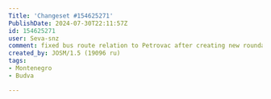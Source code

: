 ```yaml
---
Title: 'Changeset #154625271'
PublishDate: 2024-07-30T22:11:57Z
id: 154625271
user: Seva-snz
comment: fixed bus route relation to Petrovac after creating new roundabout
created_by: JOSM/1.5 (19096 ru)
tags:
- Montenegro
- Budva

---
```

